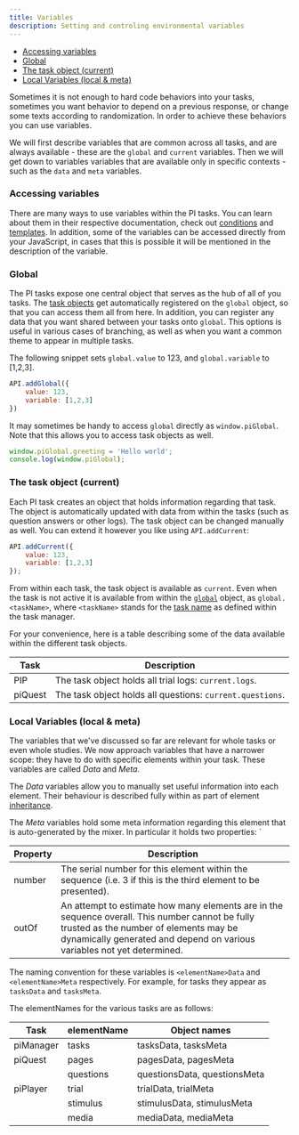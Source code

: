 ```yaml
---
title: Variables
description: Setting and controling environmental variables
---
```


<!-- START doctoc generated TOC please keep comment here to allow auto update -->
<!-- DON'T EDIT THIS SECTION, INSTEAD RE-RUN doctoc TO UPDATE -->


- [Accessing variables](#accessing-variables)
- [Global](#global)
- [The task object (current)](#the-task-object-current)
- [Local Variables (local & meta)](#local-variables-local-&-meta)

<!-- END doctoc generated TOC please keep comment here to allow auto update -->

Sometimes it is not enough to hard code behaviors into your tasks, 
sometimes you want behavior to depend on a previous response,
or change some texts according to randomization.
In order to achieve these behaviors you can use variables.

We will first describe variables that are common across all tasks, and are always available - these are the `global` and `current` variables.
Then we will get down to variables variables that are available only in specific contexts - such as the `data` and `meta` variables.

### Accessing variables
There are many ways to use variables within the PI tasks.
You can learn about them in their respective documentation, check out [conditions](.mixer.html#conditions) and [templates](templates.html).
In addition, some of the variables can be accessed directly from your JavaScript, in cases that this is possible it will be mentioned in the description of the variable.

### Global
The PI tasks expose one central object that serves as the hub of all of you tasks.
The [task objects][current] get automatically registered on the `global` object, so that you can access them all from here.
In addition, you can register any data that you want shared between your tasks onto `global`.
This options is useful in various cases of branching, as well as when you want a common theme to appear in multiple tasks.

The following snippet sets `global.value` to 123, and `global.variable` to [1,2,3].

```js
API.addGlobal({
    value: 123,
    variable: [1,2,3]
})
```

It may sometimes be handy to access `global` directly as `window.piGlobal`.
Note that this allows you to access task objects as well.

```js
window.piGlobal.greeting = 'Hello world';
console.log(window.piGlobal);
```

### The task object (current)
[current]: #the-task-object-current

Each PI task creates an object that holds information regarding that task.
The object is automatically updated with data from within the tasks (such as question answers or other logs).
The task object can be changed manually as well. You can extend it however you like using `API.addCurrent`:

```js
API.addCurrent({
    value: 123,
    variable: [1,2,3]
});
```

From within each task, the task object is available as `current`.
Even when the task is not active it is available from within the [`global`](#global) object, as `global.<taskName>`, 
where `<taskName>` stands for the [task name](../manager/API.html#tasks) as defined within the task manager.

For your convenience, here is a table describing some of the data available within the different task objects.

Task    | Description
------- | -----------
PIP     | The task object holds all trial logs: `current.logs`.
piQuest | The task object holds all questions: `current.questions`.

### Local Variables (local & meta)
The variables that we've discussed so far are relevant for whole tasks or even whole studies.
We now approach variables that have a narrower scope: they have to do with specific elements within your task.
These variables are called *Data* and *Meta*. 

The *Data* variables allow you to manually set useful information into each element. 
Their behaviour is described fully within as part of element [inheritance](./inheritance.html#data).

The *Meta* variables hold some meta information regarding this element that is auto-generated by the mixer.
In particular it holds two properties: `

Property    | Description  
----------- | -----------
number      | The serial number for this element within the sequence (i.e. 3 if this is the third element to be presented).
outOf       | An attempt to estimate how many elements are in the sequence overall. This number cannot be fully trusted as the number of elements may be dynamically generated and depend on various variables not yet determined.

The naming convention for these variables is `<elementName>Data` and `<elementName>Meta` respectively.
For example, for tasks they appear as `tasksData` and `tasksMeta`. 

The elementNames for the various tasks are as follows:

Task        | elementName | Object names
----------- | ----------- | ------------
piManager   | tasks       | tasksData, tasksMeta
piQuest     | pages       | pagesData, pagesMeta
            | questions   | questionsData, questionsMeta
piPlayer    | trial       | trialData, trialMeta
            | stimulus    | stimulusData, stimulusMeta
            | media       | mediaData, mediaMeta
